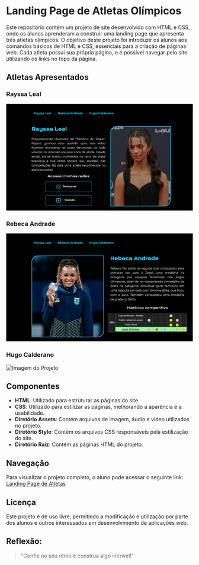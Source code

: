 # Landing Page de Atletas Olímpicos

Este repositório contém um projeto de site desenvolvido com HTML e CSS, onde os alunos aprenderam a construir uma landing page que apresenta três atletas olímpicos. O objetivo deste projeto foi introduzir os alunos aos comandos básicos de HTML e CSS, essenciais para a criação de páginas web. Cada atleta possui sua própria página, e é possível navegar pelo site utilizando os links no topo da página.

## Atletas Apresentados

### Rayssa Leal
![Imagem do Projeto](https://github.com/Petinelson/landing_page_atletas/blob/main/assets/print_rayssa.png)

### Rebeca Andrade
![Imagem do Projeto](https://github.com/Petinelson/landing_page_atletas/blob/main/assets/print_rebeca.png)

### Hugo Calderano
![Imagem do Projeto](https://github.com/Petinelson/landing_page_atletas/blob/main/assets/print_hugo.png)

## Componentes

- **HTML**: Utilizado para estruturar as páginas do site.
- **CSS**: Utilizado para estilizar as páginas, melhorando a aparência e a usabilidade.
- **Diretório Assets**: Contém arquivos de imagem, áudio e vídeo utilizados no projeto.
- **Diretório Style**: Contém os arquivos CSS responsáveis pela estilização do site.
- **Diretório Raiz**: Contém as páginas HTML do projeto.

## Navegação

Para visualizar o projeto completo, o aluno pode acessar o seguinte link:  
[Landing Page de Atletas](https://landing-page-atletas.onrender.com/)

## Licença

Este projeto é de uso livre, permitindo a modificação e utilização por parte dos alunos e outros interessados em desenvolvimento de aplicações web.

## Reflexão:

> "Confie no seu ritmo e construa algo incrível!"
